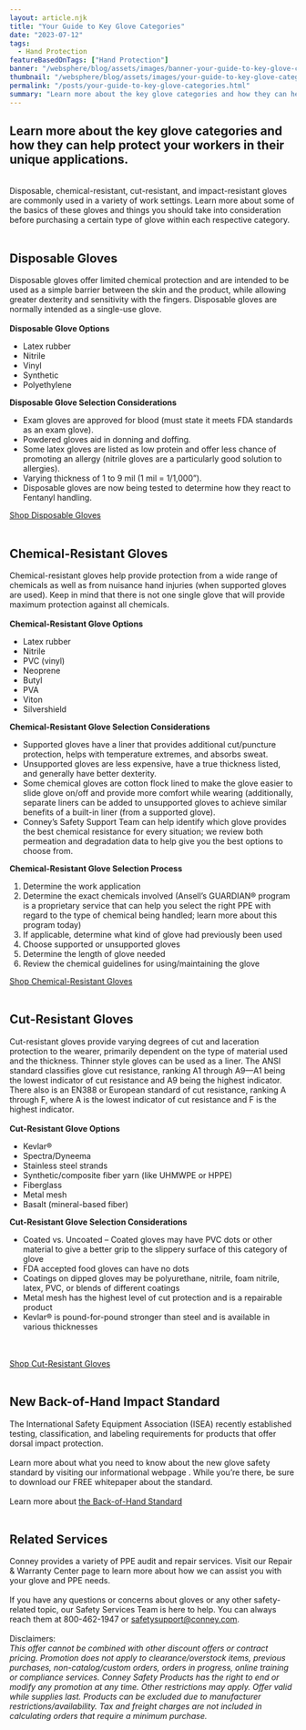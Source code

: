 ```yaml
---
layout: article.njk
title: "Your Guide to Key Glove Categories"
date: "2023-07-12"
tags:
  - Hand Protection
featureBasedOnTags: ["Hand Protection"]
banner: "/websphere/blog/assets/images/banner-your-guide-to-key-glove-categories.webp"
thumbnail: "/websphere/blog/assets/images/your-guide-to-key-glove-categories.webp"
permalink: "/posts/your-guide-to-key-glove-categories.html"
summary: "Learn more about the key glove categories and how they can help protect your workers in their unique applications."
---
```


<h2 class="intro">Learn more about the key glove categories and how they can help protect your workers in their unique applications.</h2>
<br>
Disposable, chemical-resistant, cut-resistant, and impact-resistant gloves are commonly used in a variety of work settings. Learn more about some of the basics of these gloves and things you should take into consideration before purchasing a certain type of glove within each respective category.
<br><br>
<h2>Disposable Gloves</h2>
Disposable gloves offer limited chemical protection and are intended to be used as a simple barrier between the skin and the product, while allowing greater dexterity and sensitivity with the fingers. Disposable gloves are normally intended as a single-use glove.
<br><br>
<strong>Disposable Glove Options</strong>
<ul>
    <li>Latex rubber</li>
    <li>Nitrile</li>
    <li>Vinyl</li>
    <li>Synthetic</li>
    <li>Polyethylene</li>
</ul>
<strong>Disposable Glove Selection Considerations</strong>
<ul>
    <li>Exam gloves are approved for blood (must state it meets FDA standards as an exam glove).</li>
    <li>Powdered gloves aid in donning and doffing.</li>
    <li>Some latex gloves are listed as low protein and offer less chance of promoting an allergy (nitrile gloves are a particularly good solution to allergies).</li>
    <li>Varying thickness of 1 to 9 mil (1 mil = 1/1,000”).</li>
    <li>Disposable gloves are now being tested to determine how they react to Fentanyl handling.</li>
</ul>
<a href="https://www.conney.com/category/hand-protection-disposable-gloves?utm_medium=landing%20page&utm_source=shop-1&utm_campaign=Hand%20Protection">Shop Disposable Gloves</a>
<br><br>
<h2>Chemical-Resistant Gloves</h2>
Chemical-resistant gloves help provide protection from a wide range of chemicals as well as from nuisance hand injuries (when supported gloves are used). Keep in mind that there is not one single glove that will provide maximum protection against all chemicals.
<br><br>
<strong>Chemical-Resistant Glove Options</strong>
<ul>
    <li>Latex rubber</li>
    <li>Nitrile</li>
    <li>PVC (vinyl)</li>
    <li>Neoprene</li>
    <li>Butyl</li>
    <li>PVA</li>
    <li>Viton</li>
    <li>Silvershield</li>
</ul>
<strong>Chemical-Resistant Glove Selection Considerations</strong>
<ul>
    <li>Supported gloves have a liner that provides additional cut/puncture protection, helps with temperature extremes, and absorbs sweat.</li>
    <li>Unsupported gloves are less expensive, have a true thickness listed, and generally have better dexterity.</li>
    <li>Some chemical gloves are cotton flock lined to make the glove easier to slide glove on/off and provide more comfort while wearing (additionally, separate liners can be added to unsupported gloves to achieve similar benefits of a built-in liner (from a supported glove).</li>
    <li>Conney’s Safety Support Team can help identify which glove provides the best chemical resistance for every situation; we review both permeation and degradation data to help give you the best options to choose from.</li>
</ul>
<strong>Chemical-Resistant Glove Selection Process</strong>
<ol>
    <li>Determine the work application</li>
    <li>Determine the exact chemicals involved (Ansell’s GUARDIAN® program is a proprietary service that can help you select the right PPE with regard to the type of chemical being handled; learn more about this program today)</li>
    <li>If applicable, determine what kind of glove had previously been used</li>
    <li>Choose supported or unsupported gloves</li>
    <li>Determine the length of glove needed</li>
    <li>Review the chemical guidelines for using/maintaining the glove</li>
</ol>
<a href="https://www.conney.com/category/hand-protection-chemical-resistant-gloves?utm_medium=landing%20page&utm_source=shop-2&utm_campaign=Hand%20Protection">Shop Chemical-Resistant Gloves</a>
<br><br>
<h2>Cut-Resistant Gloves</h2>
Cut-resistant gloves provide varying degrees of cut and laceration protection to the wearer, primarily dependent on the type of material used and the thickness. Thinner style gloves can be used as a liner. The ANSI standard classifies glove cut resistance, ranking A1 through A9—A1 being the lowest indicator of cut resistance and A9 being the highest indicator. There also is an EN388 or European standard of cut resistance, ranking A through F, where A is the lowest indicator of cut resistance and F is the highest indicator.
<br><br>
<strong>Cut-Resistant Glove Options</strong>
<ul>
    <li>Kevlar®</li>
    <li>Spectra/Dyneema</li>
    <li>Stainless steel strands</li>
    <li>Synthetic/composite fiber yarn (like UHMWPE or HPPE)</li>
    <li>Fiberglass</li>
    <li>Metal mesh</li>
    <li>Basalt (mineral-based fiber)</li>
</ul>
<strong>Cut-Resistant Glove Selection Considerations</strong>
<ul>
    <li>Coated vs. Uncoated – Coated gloves may have PVC dots or other material to give a better grip to the slippery surface of this category of glove</li>
    <li>FDA accepted food gloves can have no dots</li>
    <li>Coatings on dipped gloves may be polyurethane, nitrile, foam nitrile, latex, PVC, or blends of different coatings</li>
    <li>Metal mesh has the highest level of cut protection and is a repairable product</li>
    <li>Kevlar® is pound-for-pound stronger than steel and is available in various thicknesses</li>
</ul>
<br><br>
<a href="https://www.conney.com/category/hand-protection-cut-resistant-gloves-sleeves?utm_medium=landing%20page&utm_source=shop-3&utm_campaign=Hand%20Protection">Shop Cut-Resistant Gloves</a>
<br><br>
<h2>New Back-of-Hand Impact Standard</h2>
The International Safety Equipment Association (ISEA) recently established testing, classification, and labeling requirements for products that offer dorsal impact protection.
<br><br>
Learn more about what you need to know about the new glove safety standard by visiting our informational webpage . While you’re there, be sure to download our FREE whitepaper about the standard.
<br><br>
Learn more about <a href="https://www.conney.com/pages/back-of-hand">the Back-of-Hand Standard</a>
<br><br>
<h2>Related Services</h2>
Conney provides a variety of PPE audit and repair services. Visit our Repair & Warranty Center page to learn more about how we can assist you with your glove and PPE needs.
<br><br>
If you have any questions or concerns about gloves or any other safety-related topic, our Safety Services Team is here to help. You can always reach them at 800-462-1947 or <a href="safetysupport@conney.com">safetysupport@conney.com</a>.
<br><br>
Disclaimers:
<br>
<em>This offer cannot be combined with other discount offers or contract pricing. Promotion does not apply to clearance/overstock items, previous purchases, non-catalog/custom orders, orders in progress, online training or compliance services. Conney Safety Products has the right to end or modify any promotion at any time. Other restrictions may apply. Offer valid while supplies last. Products can be excluded due to manufacturer restrictions/availability. Tax and freight charges are not included in calculating orders that require a minimum purchase.</em>